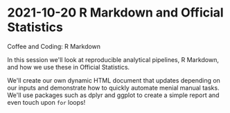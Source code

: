 # 2021-10-20 R Markdown and Official Statistics

Coffee and Coding: R Markdown

In this session we'll look at reproducible analytical pipelines, R Markdown, and how we use these in Official Statistics.

We'll create our own dynamic HTML document that updates depending on our inputs and demonstrate how to quickly automate menial manual tasks. We'll use packages such as dplyr and ggplot to create a simple report and even touch upon `for` loops!